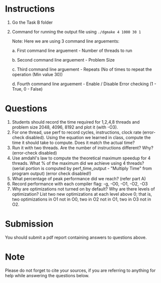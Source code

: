 # Instructions

1. Go the Task B folder
2. Command for running the output file using `./dgmake 4 1000 30 1`

   Note: Here we are using 3 command line arguements:
   
   a. First command line arguement - Number of threads to run
   
   b. Second command line arguement - Problem Size
   
   c. Third command line arguement - Repeats (No of times to repeat the operation (Min value 30))
   
   d. Fourth command line arguement - Enable / Disable Error checking (1 - True, 0 - False)
 
# Questions

1. Students should record the time required for 1,2,4,8 threads and problem size 2048, 4096, 8192 and plot it (with -O3).
2. For one thread, use perf to record cycles, instructions, clock rate (error-check disabled). Using the equation we learned in class, compute the time it should take to compute. Does it match the actual time?
3. Run it with two threads. Are the number of instructions different? Why? (error-check disabled)
4. Use amdahl's law to compute the theoretical maximum speedup for 4 threads. What % of the maximum did we achieve using 4 threads? (serial portion is computed by perf_time_output - "Multiply Time" from program output) (error check disabled!)
5. What percentage of peak performance did we reach? (refer part A)
6. Record performance with each compiler flag: -g, -O0, -O1, -O2, -O3
7. Why are optimizations not turned on by default? Why are there levels of optimization? List two new optimizations at each level above 0; that is, two optimizations in O1 not in O0, two in O2 not in O1, two in O3 not in O2. 

# Submission
You should submit a pdf report containing answers to questions above.

# Note
Please do not forget to cite your sources, if you are referring to anything for help while answering the questions below.
